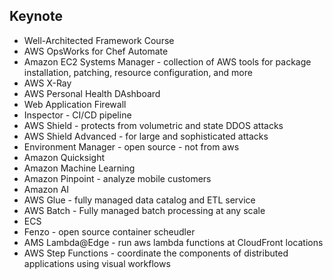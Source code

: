 Keynote
---
* Well-Architected Framework Course
* AWS OpsWorks for Chef Automate
* Amazon EC2 Systems Manager - collection of AWS tools for package installation, patching, resource configuration, and more
* AWS X-Ray
* AWS Personal Health DAshboard
* Web Application Firewall
* Inspector - CI/CD pipeline
* AWS Shield - protects from volumetric and state DDOS attacks
* AWS Shield Advanced - for large and sophisticated attacks
* Environment Manager - open source - not from aws
* Amazon Quicksight
* Amazon Machine Learning
* Amazon Pinpoint - analyze mobile customers
* Amazon AI
* AWS Glue - fully managed data catalog and ETL service
* AWS Batch - Fully managed batch processing at any scale
* ECS
* Fenzo - open source container scheudler
* AMS Lambda@Edge - run aws lambda functions at CloudFront locations
* AWS Step Functions - coordinate the components of distributed applications using visual workflows
